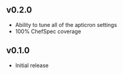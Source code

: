 ## v0.2.0

* Ability to tune all of the apticron settings
* 100% ChefSpec coverage

## v0.1.0

* Initial release
